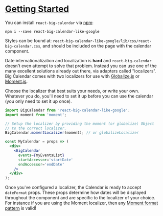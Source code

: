 # <a id='intro' href='#intro'>Getting Started</a>

You can install `react-big-calendar` via [npm](https://www.npmjs.com/):

    npm i --save react-big-calendar-like-google

Styles can be found at: `react-big-calendar-like-google/lib/css/react-big-calendar.css`, and should be included on the page
with the calendar component.

Date internationalization and localization is __hard__ and `react-big-calendar` doesn't even attempt to
solve that problem. Instead you can use one of the many excellent solutions already
out there, via adapters called "localizers". Big Calendar comes with two localizers for use
with [Globalize.js](https://github.com/jquery/globalize) or [Moment.js](http://momentjs.com/).

Choose the localizer that best suits your needs, or write your own. Whatever you do, you'll need to set it up
before you can use the calendar (you only need to set it up once).

```jsx
import BigCalendar from 'react-big-calendar-like-google';
import moment from 'moment';

// Setup the localizer by providing the moment (or globalize) Object
// to the correct localizer.
BigCalendar.momentLocalizer(moment); // or globalizeLocalizer

const MyCalendar = props => (
  <div>
    <BigCalendar
      events={myEventsList}
      startAccessor='startDate'
      endAccessor='endDate'
    />
  </div>
);
```

Once you've configured a localizer, the Calendar is ready to accept `dateFormat` props. These props determine
how dates will be displayed throughout the component and are specific to the localizer of your choice. For
instance if you are using the Moment localizer,
then any [Moment format pattern](http://momentjs.com/docs/#/displaying/format/) is valid!
